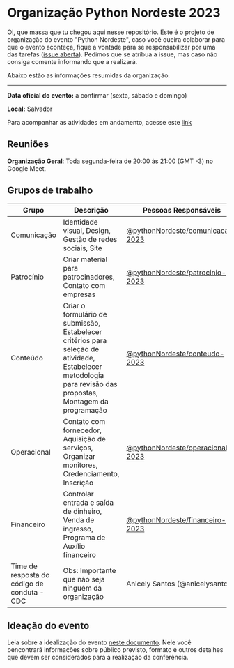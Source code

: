 # Organização Python Nordeste 2023

Oi, que massa que tu chegou aqui nesse repositório. Este é o projeto de organização do evento "Python Nordeste", caso você queira colaborar para que o evento aconteça, fique a vontade para se responsabilizar por uma das tarefas ([issue aberta](https://github.com/pythonNordeste/organizacao-pyne-2023/issues)). Pedimos que se atribua a issue, mas caso não consiga comente informando que a realizará.

Abaixo estão as informações resumidas da organização.

-------------

**Data oficial do evento:** a confirmar (sexta, sábado e domingo)

**Local:** Salvador

Para acompanhar as atividades em andamento, acesse este [link](https://github.com/orgs/pythonNordeste/projects/1)


## Reuniões

**Organização Geral**: Toda segunda-feira de 20:00 às 21:00 (GMT -3) no Google Meet.

## Grupos de trabalho

| Grupo | Descrição | Pessoas Responsáveis |
|---|---|---|
| Comunicação | Identidade visual, Design, Gestão de redes sociais, Site | [@pythonNordeste/comunicacao-2023](https://github.com/orgs/pythonNordeste/teams/comunicacao-2023) |
| Patrocínio | Criar material para patrocinadores, Contato com empresas | [@pythonNordeste/patrocinio-2023](https://github.com/orgs/pythonNordeste/teams/patrocinio-2023) |
| Conteúdo | Criar o formulário de submissão, Estabelecer critérios para seleção de atividade, Estabelecer metodologia para revisão das propostas, Montagem da programação | [@pythonNordeste/conteudo-2023](https://github.com/orgs/pythonNordeste/teams/conteudo-2023)
| Operacional | Contato com fornecedor, Aquisição de serviços, Organizar monitores, Credenciamento, Inscrição | [@pythonNordeste/operacional-2023](https://github.com/orgs/pythonNordeste/teams/operacional-2023) |
| Financeiro | Controlar entrada e saída de dinheiro, Venda de ingresso, Programa de Auxílio financeiro | [@pythonNordeste/financeiro-2023](https://github.com/orgs/pythonNordeste/teams/financeiro-2023) |
| Time de resposta do código de conduta - CDC | Obs: Importante que não seja ninguém da organização | Anicely Santos (@anicelysantos) |

## Ideação do evento

Leia sobre a idealização do evento [neste documento](https://github.com/pythonNordeste/organizacao-pyne-2023/issues/34). Nele você pencontrará informações sobre público previsto, formato e outros detalhes que devem ser considerados para a realização da conferência.
